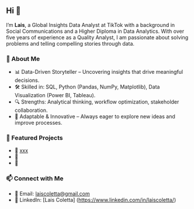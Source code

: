 ## Hi 👋  

I’m **Lais**, a Global Insights Data Analyst at TikTok with a background in Social Communications and a Higher Diploma in Data Analytics. With over five years of experience as a Quality Analyst, I am passionate about solving problems and telling compelling stories through data.  

### 🔹 About Me  
- 📊 Data-Driven Storyteller – Uncovering insights that drive meaningful decisions.  
- 🛠 Skilled in: SQL, Python (Pandas, NumPy, Matplotlib), Data Visualization (Power BI, Tableau).  
- 🔍 Strengths: Analytical thinking, workflow optimization, stakeholder collaboration.  
- 🚀 Adaptable & Innovative – Always eager to explore new ideas and improve processes.  

### 📌 Featured Projects  
- 🔗 [xxx](link)  
- 🔗
- 🔗

### 📫 Connect with Me  
- 📩 Email: laiscoletta@gmail.com 
- 🔗 LinkedIn: [Lais Coletta] (https://www.linkedin.com/in/laiscoletta/)
